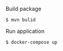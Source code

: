 [](https://img.shields.io/badge/jdk-1.8-green.svg)

Build package

```
$ mvn bulid
```

Run application

```
$ docker-compose up
```
